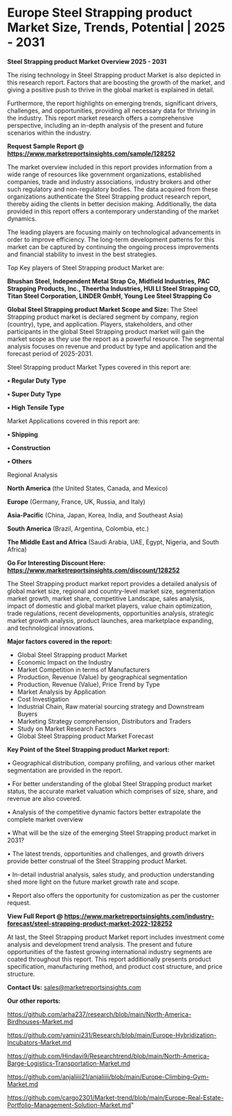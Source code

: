 # Europe Steel Strapping product Market Size, Trends, Potential | 2025 - 2031

<Strong> Steel Strapping product Market Overview 2025 - 2031</strong>

The rising technology in Steel Strapping product Market is also depicted in this research report. Factors that are boosting the growth of the market, and giving a positive push to thrive in the global market is explained in detail.

Furthermore, the report highlights on emerging trends, significant drivers, challenges, and opportunities, providing all necessary data for thriving in the industry. This report market research offers a comprehensive perspective, including an in-depth analysis of the present and future scenarios within the industry.

<strong>Request Sample Report @ <a href=https://www.marketreportsinsights.com/sample/128252>https://www.marketreportsinsights.com/sample/128252</a></strong>

The market overview included in this report provides information from a wide range of resources like government organizations, established companies, trade and industry associations, industry brokers and other such regulatory and non-regulatory bodies. The data acquired from these organizations authenticate the Steel Strapping product research report, thereby aiding the clients in better decision making. Additionally, the data provided in this report offers a contemporary understanding of the market dynamics.

The leading players are focusing mainly on technological advancements in order to improve efficiency. The long-term development patterns for this market can be captured by continuing the ongoing process improvements and financial stability to invest in the best strategies.

Top Key players of Steel Strapping product Market are:

<strong>Bhushan Steel, Independent Metal Strap Co, Midfield Industries, PAC Strapping Products, Inc., Theertha Industries, HUI LI Steel Strapping CO, Titan Steel Corporation, LINDER GmbH, Young Lee Steel Strapping Co</strong>

<strong><b>Global Steel Strapping product Market Scope and Size:</b></strong>
The Steel Strapping product market is declared segment by company, region (country), type, and application. Players, stakeholders, and other participants in the global Steel Strapping product market will gain the market scope as they use the report as a powerful resource. The segmental analysis focuses on revenue and product by type and application and the forecast period of 2025-2031.

Steel Strapping product Market Types covered in this report are:

<strong>• Regular Duty Type

• Super Duty Type

• High Tensile Type</strong>

Market Applications covered in this report are:

<strong>• Shipping

• Construction

• Others</strong> 

Regional Analysis

<strong>North America</strong> (the United States, Canada, and Mexico)

<strong>Europe</strong> (Germany, France, UK, Russia, and Italy)

<strong>Asia-Pacific</strong> (China, Japan, Korea, India, and Southeast Asia)

<strong>South America</strong> (Brazil, Argentina, Colombia, etc.)

<strong>The Middle East and Africa</strong> (Saudi Arabia, UAE, Egypt, Nigeria, and South Africa)

<strong>Go For Interesting Discount Here: <a href=https://www.marketreportsinsights.com/discount/128252>https://www.marketreportsinsights.com/discount/128252</a></strong>

The Steel Strapping product market report provides a detailed analysis of global market size, regional and country-level market size, segmentation market growth, market share, competitive Landscape, sales analysis, impact of domestic and global market players, value chain optimization, trade regulations, recent developments, opportunities analysis, strategic market growth analysis, product launches, area marketplace expanding, and technological innovations.

<strong><b>Major factors covered in the report:</b></strong>
<ul>
  <li>Global Steel Strapping product Market </li>
  <li>Economic Impact on the Industry</li>
  <li>Market Competition in terms of Manufacturers</li>
  <li>Production, Revenue (Value) by geographical segmentation</li>
  <li>Production, Revenue (Value), Price Trend by Type</li>
  <li>Market Analysis by Application</li>
  <li>Cost Investigation</li>
  <li>Industrial Chain, Raw material sourcing strategy and Downstream Buyers</li>
  <li>Marketing Strategy comprehension, Distributors and Traders</li>
  <li>Study on Market Research Factors</li>
  <li>Global Steel Strapping product Market Forecast</li>
</ul>

<strong><b>Key Point of the Steel Strapping product Market report:</b></strong>

• Geographical distribution, company profiling, and various other market segmentation are provided in the report.

• For better understanding of the global Steel Strapping product market status, the accurate market valuation which comprises of size, share, and revenue are also covered.

• Analysis of the competitive dynamic factors better extrapolate the complete market overview

• What will be the size of the emerging Steel Strapping product market in 2031?

• The latest trends, opportunities and challenges, and growth drivers provide better construal of the Steel Strapping product Market.

• In-detail industrial analysis, sales study, and production understanding shed more light on the future market growth rate and scope.

• Report also offers the opportunity for customization as per the customer request.

<strong><b>View Full Report @ <a href=https://www.marketreportsinsights.com/industry-forecast/steel-strapping-product-market-2022-128252>https://www.marketreportsinsights.com/industry-forecast/steel-strapping-product-market-2022-128252</a></b></strong>


At last, the Steel Strapping product Market report includes investment come analysis and development trend analysis. The present and future opportunities of the fastest growing international industry segments are coated throughout this report. This report additionally presents product specification, manufacturing method, and product cost structure, and price structure.

<strong>Contact Us:</strong>
sales@marketreportsinsights.com

<strong>Our other reports:</strong>

<a href=https://github.com/arha237/research/blob/main/North-America-Birdhouses-Market.md>https://github.com/arha237/research/blob/main/North-America-Birdhouses-Market.md</a>

<a href=https://github.com/yamini231/Research/blob/main/Europe-Hybridization-Incubators-Market.md>https://github.com/yamini231/Research/blob/main/Europe-Hybridization-Incubators-Market.md</a>

<a href=https://github.com/Hindavi9/Researchtrend/blob/main/North-America-Barge-Logistics-Transportation-Market.md>https://github.com/Hindavi9/Researchtrend/blob/main/North-America-Barge-Logistics-Transportation-Market.md</a>

<a href=https://github.com/anjaliiii21/anjaliiii/blob/main/Europe-Climbing-Gym-Market.md>https://github.com/anjaliiii21/anjaliiii/blob/main/Europe-Climbing-Gym-Market.md</a>

<a href=https://github.com/cargo2301/Market-trend/blob/main/Europe-Real-Estate-Portfolio-Management-Solution-Market.md>https://github.com/cargo2301/Market-trend/blob/main/Europe-Real-Estate-Portfolio-Management-Solution-Market.md</a>"

